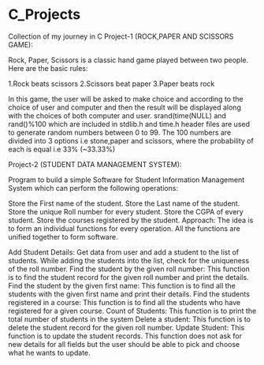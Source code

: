 # C_Projects
Collection of my journey in C
Project-1 (ROCK,PAPER AND SCISSORS GAME): 

Rock, Paper, Scissors is a classic hand game played between two people. Here are the basic rules:

1.Rock beats scissors
2.Scissors beat paper
3.Paper beats rock

In this game, the user will be asked to make choice and according to the choice of user and computer and then the result will be displayed along with the choices of both computer and user.
srand(time(NULL) and rand()%100 which are included in stdlib.h and time.h header files are used to generate random numbers between 0 to 99.
The 100 numbers are divided into 3 options i.e stone,paper and scissors, where the probability of each is equal i.e 33% (~33.33%)


Project-2 (STUDENT DATA MANAGEMENT SYSTEM):

Program to build a simple Software for Student Information Management System which can perform the following operations:

Store the First name of the student.
Store the Last name of the student.
Store the unique Roll number for every student.
Store the CGPA of every student.
Store the courses registered by the student.
Approach: The idea is to form an individual functions for every operation. All the functions are unified together to form software.

Add Student Details: Get data from user and add a student to the list of students. While adding the students into the list, check for the uniqueness of the roll number.
Find the student by the given roll number: This function is to find the student record for the given roll number and print the details.
Find the student by the given first name: This function is to find all the students with the given first name and print their details.
Find the students registered in a course: This function is to find all the students who have registered for a given course.
Count of Students: This function is to print the total number of students in the system
Delete a student: This function is to delete the student record for the given roll number.
Update Student: This function is to update the student records. This function does not ask for new details for all fields but the user should be able to pick and choose what he wants to update.
